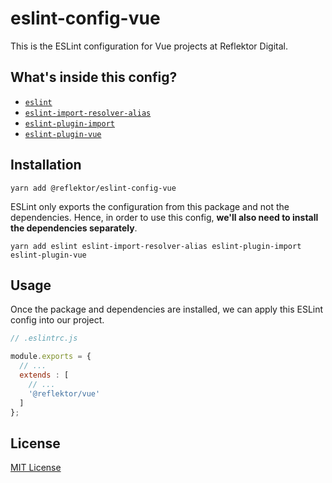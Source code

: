 # eslint-config-vue

This is the ESLint configuration for Vue projects at Reflektor Digital.

## What's inside this config?

- [`eslint`](https://www.npmjs.com/package/eslint)
- [`eslint-import-resolver-alias`](https://www.npmjs.com/package/eslint-import-resolver-alias)
- [`eslint-plugin-import`](https://www.npmjs.com/package/eslint-plugin-import)
- [`eslint-plugin-vue`](https://www.npmjs.com/package/eslint-plugin-vue)

## Installation

```
yarn add @reflektor/eslint-config-vue
```

ESLint only exports the configuration from this package and not the dependencies. Hence, in order to use this config, **we'll also need to install the dependencies separately**.

```
yarn add eslint eslint-import-resolver-alias eslint-plugin-import eslint-plugin-vue
```

## Usage

Once the package and dependencies are installed, we can apply this ESLint config into our project.

```js
// .eslintrc.js

module.exports = {
  // ...
  extends : [
    // ...
    '@reflektor/vue'
  ]
};
```

## License

[MIT License](./LICENSE.md)